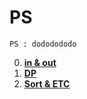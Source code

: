 # PS
`PS : dododododo`

0. [**in & out**](https://github.com/kimhyeon/PS/blob/master/src/inout_0/index.md)
1. [**DP**](https://github.com/kimhyeon/PS/blob/master/src/DP_1/index.md) 
2. [**Sort & ETC**](https://github.com/kimhyeon/PS/blob/master/src/sort_etc_2/index.md)
